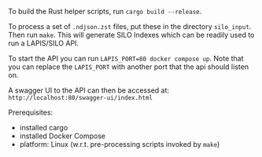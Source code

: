 To build the Rust helper scripts, run `cargo build --release`.

To process a set of `.ndjson.zst` files, put these in the directory `silo_input`. Then run `make`. 
This will generate SILO Indexes which can be readily used to run a LAPIS/SILO API.

To start the API you can run `LAPIS_PORT=80 docker compose up`.
Note that you can replace the `LAPIS_PORT` with another port that the api should listen on.

A swagger UI to the API can then be accessed at:
`http://localhost:80/swagger-ui/index.html`

Prerequisites:
- installed cargo
- installed Docker Compose
- platform: Linux (w.r.t. pre-processing scripts invoked by `make`)